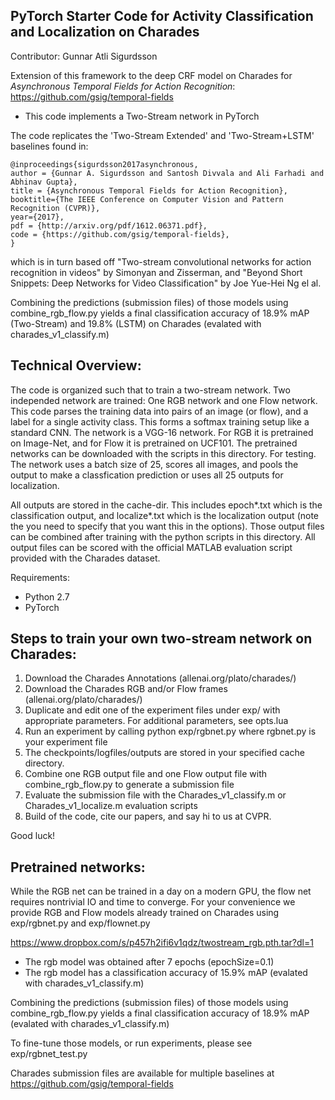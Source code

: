 ## PyTorch Starter Code for Activity Classification and Localization on Charades

Contributor: Gunnar Atli Sigurdsson

Extension of this framework to the deep CRF model on Charades for *Asynchronous Temporal Fields for Action Recognition*: https://github.com/gsig/temporal-fields

* This code implements a Two-Stream network in PyTorch

The code replicates the 'Two-Stream Extended' and 'Two-Stream+LSTM' baselines found in:
```
@inproceedings{sigurdsson2017asynchronous,
author = {Gunnar A. Sigurdsson and Santosh Divvala and Ali Farhadi and Abhinav Gupta},
title = {Asynchronous Temporal Fields for Action Recognition},
booktitle={The IEEE Conference on Computer Vision and Pattern Recognition (CVPR)},
year={2017},
pdf = {http://arxiv.org/pdf/1612.06371.pdf},
code = {https://github.com/gsig/temporal-fields},
}
```
which is in turn based off "Two-stream convolutional networks for action recognition in videos" by Simonyan and Zisserman, and "Beyond Short Snippets: Deep Networks for Video Classification" by Joe Yue-Hei Ng el al.

Combining the predictions (submission files) of those models using combine_rgb_flow.py
yields a final classification accuracy of 18.9% mAP (Two-Stream) and 19.8% (LSTM) on Charades (evalated with charades_v1_classify.m)


## Technical Overview:
 
The code is organized such that to train a two-stream network. Two independed network are trained: One RGB network and one Flow network.
This code parses the training data into pairs of an image (or flow), and a label for a single activity class. This forms a softmax training setup like a standard CNN. The network is a VGG-16 network. For RGB it is pretrained on Image-Net, and for Flow it is pretrained on UCF101. The pretrained networks can be downloaded with the scripts in this directory.
For testing. The network uses a batch size of 25, scores all images, and pools the output to make a classfication prediction or uses all 25 outputs for localization.

All outputs are stored in the cache-dir. This includes epoch*.txt which is the classification output, and localize*.txt which is the localization output (note the you need to specify that you want this in the options).
Those output files can be combined after training with the python scripts in this directory.
All output files can be scored with the official MATLAB evaluation script provided with the Charades dataset.

Requirements:
* Python 2.7
* PyTorch 


## Steps to train your own two-stream network on Charades:
 
1. Download the Charades Annotations (allenai.org/plato/charades/)
2. Download the Charades RGB and/or Flow frames (allenai.org/plato/charades/)
3. Duplicate and edit one of the experiment files under exp/ with appropriate parameters. For additional parameters, see opts.lua
4. Run an experiment by calling python exp/rgbnet.py where rgbnet.py is your experiment file
5. The checkpoints/logfiles/outputs are stored in your specified cache directory. 
6. Combine one RGB output file and one Flow output file with combine_rgb_flow.py to generate a submission file
7. Evaluate the submission file with the Charades_v1_classify.m or Charades_v1_localize.m evaluation scripts 
8. Build of the code, cite our papers, and say hi to us at CVPR.

Good luck!


## Pretrained networks:

While the RGB net can be trained in a day on a modern GPU, the flow net requires nontrivial IO and time to converge. For your convenience we provide RGB and Flow models already trained on Charades using exp/rgbnet.py and exp/flownet.py

https://www.dropbox.com/s/p457h2ifi6v1qdz/twostream_rgb.pth.tar?dl=1

* The rgb model was obtained after 7 epochs (epochSize=0.1)
* The rgb model has a classification accuracy of 15.9% mAP (evalated with charades_v1_classify.m)

Combining the predictions (submission files) of those models using combine_rgb_flow.py
yields a final classification accuracy of 18.9% mAP (evalated with charades_v1_classify.m)

To fine-tune those models, or run experiments, please see exp/rgbnet_test.py

Charades submission files are available for multiple baselines at https://github.com/gsig/temporal-fields


